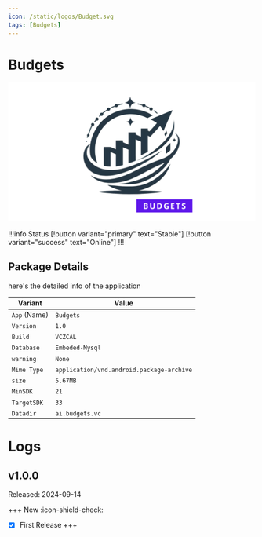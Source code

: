 ```yaml
---
icon: /static/logos/Budget.svg
tags: [Budgets]
---
```

# Budgets
![](/static/budget0.png)

!!!info Status
[!button variant="primary" text="Stable"] [!button variant="success" text="Online"] 
!!!


## Package Details

here's the detailed info of the application

| Variant | Value |
| --- | --- |
| `App` (Name) | `Budgets` |
| `Version` | `1.0` |
| `Build` | `VCZCAL` |
| `Database` | `Embeded-Mysql` |
| `warning` | `None` |
| `Mime Type` | `application/vnd.android.package-archive` |
| `size` | `5.67MB` |
| `MinSDK` | `21` |
| `TargetSDK` | `33` |
| `Datadir` | `ai.budgets.vc` |

# Logs
## v1.0.0

Released: 2024-09-14

+++ New :icon-shield-check:
- [x] First Release
+++

